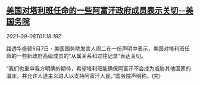 <!--1631064663000-->
[美国对塔利班任命的一些阿富汗政府成员表示关切--美国务院](https://cn.reuters.com/article/us-taliban-new-government-officials-0908-idCNKBS2G402L)
------

<div><i>2021-09-08T01:18:19Z</i></div><p>路透华盛顿9月7日 - 美国国务院发言人周二在一份声明中表示，美国对塔利班任命的一些新政府高级成员的“从属关系和过往记录”表达关切。</p><p>“我们也重申我方明确的期待，希望塔利班能确保阿富汗不会成为威胁其他国家的温床，并允许人道主义进入以支持阿富汗人民，”国务院声明称。(完)</p>
